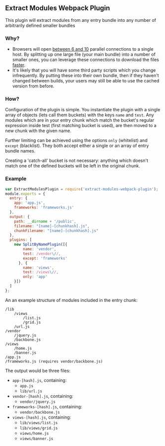 ## Extract Modules Webpack Plugin

This plugin will extract modules from any entry bundle into any number of arbitrarily defined smaller bundles

### Why?

- Browsers will open [between 6 and 10][browserscope] parallel connections to a single host. By splitting up one large
file (your main bundle) into a number of smaller ones, you can leverage these connections to download the files
[faster][stevesouders].
- It's likely that you will have some third party scripts which you change infrequently. By putting these into their own
bundle, then if they haven't changed between builds, your users may still be able to use the cached version from before.

### How?

Configuration of the plugin is simple. You instantiate the plugin with a single array of objects (lets call them buckets) with the keys `name` and `test`. Any modules which are in your entry chunk which match the
bucket's regular expression inside test (first matching bucket is used), are then moved to a new chunk with the given name.

Further limiting can be achieved using the options `only` (whitelist) and `except` (blacklist). They both accept either a single or an array of entry bundle names.

Creating a 'catch-all' bucket is not necessary: anything which doesn't match one of the defined buckets will be left in
the original chunk.

### Example

```js
var ExtractModulesPlugin = require('extract-modules-webpack-plugin');
module.exports = {
  entry: {
    app: 'app.js',
    frameworks: 'frameworks.js'
  },
  output: {
    path: __dirname + '/public',
    filename: "[name]-[chunkhash].js",
    chunkFilename: "[name]-[chunkhash].js"
  },
  plugins: [
    new SplitByNamePlugin([{
        name: 'vendor',
        test: /vendor\//,
        except: 'frameworks'
      }, {
        name: 'views',
        test: /views\//,
        only: 'app'
    }])
  ]
};
```

An an example structure of modules included in the entry chunk:

```
/lib
    /views
        /list.js
        /grid.js
    /url.js
/vendor
    /jquery.js
    /backbone.js
/views
    /home.js
    /banner.js
/app.js
/frameworks.js (requires vendor/backbone.js)
```

The output would be three files:

- `app-[hash].js`, containing:
    - `app.js`
    - `lib/url.js`
- `vendor-[hash].js`, containing:
    - `vendor/jquery.js`
- `frameworks-[hash].js`, containing:
    - `vendor/backbone.js`
- `views-[hash].js`, containing:
    - `lib/views/list.js`
    - `lib/views/grid.js`
    - `views/home.js`
    - `views/banner.js`

[browserscope]: http://www.browserscope.org/?category=network&v=1
[stevesouders]: http://www.stevesouders.com/blog/2013/09/05/domain-sharding-revisited/
